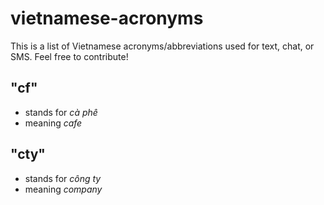 # vietnamese-acronyms
This is a list of Vietnamese acronyms/abbreviations used for text, chat, or SMS. Feel free to contribute!

## "cf"
- stands for *cà phê*
- meaning *cafe*

## "cty"
- stands for *công ty*
- meaning *company*
